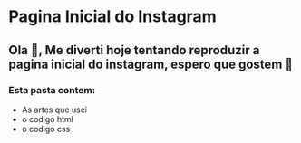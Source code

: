 # Pagina Inicial do Instagram
## Ola 👋️, Me diverti hoje tentando reproduzir a pagina inicial do instagram, espero que gostem 🤗️

   ### Esta pasta contem:
 - As artes que usei 
 - o codigo html
 - o codigo css